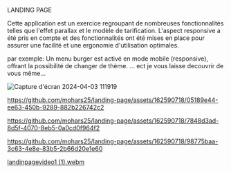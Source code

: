 LANDING PAGE 

Cette application est un exercice regroupant de nombreuses fonctionnalités telles que l'effet parallax et le modèle de tarification. 
L'aspect responsive a été pris en compte et des fonctionnalités ont été mises en place pour assurer une facilité et une ergonomie d'utilisation optimales.

 par exemple: Un menu burger est activé en mode mobile (responsive), offrant la possibilité de changer de thème. ... ect je vous laisse decouvrir de vous même...




![Capture d'écran 2024-04-03 111919](https://github.com/mohars25/landing-page/assets/162590718/90e50578-e116-44ce-bdf0-80770cbe9e23)






https://github.com/mohars25/landing-page/assets/162590718/05189e44-ee63-450b-9289-882b226742c2  



https://github.com/mohars25/landing-page/assets/162590718/7848d3ad-8d5f-4070-8eb5-0a0cd0f964f2


https://github.com/mohars25/landing-page/assets/162590718/98775baa-3c63-4e8e-83b5-2b66d20e1e60

[landinpagevideo1 (1).webm](https://github.com/mohars25/landing-page/assets/162590718/4af40c3a-6a7e-4f8d-ab07-e8047364b503)
